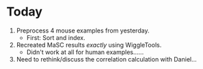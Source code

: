 # Today
1. Preprocess 4 mouse examples from yesterday.
    * First: Sort and index.
2. Recreated MaSC results *exactly* using WiggleTools.
    * Didn't work at all for human examples......
3. Need to rethink/discuss the correlation calculation with Daniel...
